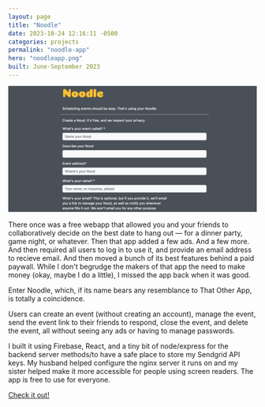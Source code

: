 ```yaml
---
layout: page
title: "Noodle"
date: 2023-10-24 12:16:11 -0500
categories: projects
permalink: "noodle-app"
hero: "noodleapp.png"
built: June-September 2023
---
```


![the homepage of "Noodle"](./assets/noodleapp.png)

There once was a free webapp that allowed you and your friends to collaboratively decide on the best date to hang out — for a dinner party, game night, or whatever. Then that app added a few ads. And a few more. And then required all users to log in to use it, and provide an email address to recieve email. And then moved a bunch of its best features behind a paid paywall. While I don't begrudge the makers of that app the need to make money (okay, maybe I do a little), I missed the app back when it was good.

Enter Noodle, which, if its name bears any resemblance to That Other App, is totally a coincidence.

Users can create an event (without creating an account), manage the event, send the event link to their friends to respond, close the event, and delete the event, all without seeing any ads or having to manage passwords.

I built it using Firebase, React, and a tiny bit of node/express for the backend server methods/to have a safe place to store my Sendgrid API keys. My husband helped configure the nginx server it runs on and my sister helped make it more accessible for people using screen readers. The app is free to use for everyone.

[Check it out!](https://noodleapp.cool)
